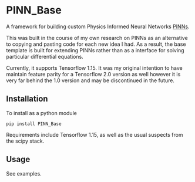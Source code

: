 # PINN_Base

A framework for building custom Physics Informed Neural Networks [PINNs](https://github.com/maziarraissi/PINNs).

This was built in the course of my own research on PINNs as an alternative to copying and pasting code for each new idea I had. As a result, the base template is built for extending PINNs rather than as a interface for solving particular differential equations.

Currently, it supports Tensorflow 1.15. It was my original intention to have maintain feature parity for a Tensorflow 2.0 version as well however it is very far behind the 1.0 version and may be discontinued in the future.

## Installation

To install as a python module

```shell
pip install PINN_Base
```

Requirements include Tensorflow 1.15, as well as the usual suspects from the scipy stack.

## Usage

See examples.
